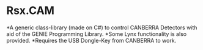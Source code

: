 # Rsx.CAM
*A generic class-library (made on C#) to control CANBERRA Detectors with aid of the GENIE Programming Library.
*Some Lynx functionality is also provided.
*Requires the USB Dongle-Key from CANBERRA to work.
